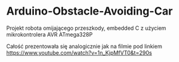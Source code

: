 # Arduino-Obstacle-Avoiding-Car
Projekt robota omijającego przeszkody, embedded C z użyciem mikrokontrolera AVR ATmega328P

Całość prezentowała się analogicznie jak na filmie pod linkiem
https://www.youtube.com/watch?v=1n_KjpMfVT0&t=290s
